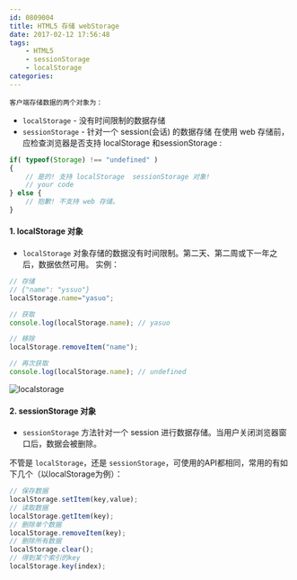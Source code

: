 ```yaml
---
id: 0809004
title: HTML5 存储 webStorage
date: 2017-02-12 17:56:48
tags: 
    - HTML5
    - sessionStorage
    - localStorage
categories:
---
```


`客户端存储数据的两个对象为：`
- `localStorage` - 没有时间限制的数据存储
- `sessionStorage` - 针对一个 session(会话) 的数据存储
在使用 web 存储前，应检查浏览器是否支持 localStorage 和sessionStorage :
```js
if( typeof(Storage) !== "undefined" )
{
    // 是的! 支持 localStorage  sessionStorage 对象!
    // your code
} else {
    // 抱歉! 不支持 web 存储。
}
```
#### <a name="local">1. localStorage 对象</a>
- `localStorage` 对象存储的数据没有时间限制。第二天、第二周或下一年之后，数据依然可用。
实例：
```js
// 存储
// {"name": "yssuo"}
localStorage.name="yasuo";

// 获取
console.log(localStorage.name); // yasuo

// 移除
localStorage.removeItem("name");

// 再次获取
console.log(localStorage.name); // undefined
```
![localstorage](/images/localstorage.png)

#### <a name="local">2. sessionStorage 对象</a>

- `sessionStorage` 方法针对一个 session 进行数据存储。当用户关闭浏览器窗口后，数据会被删除。

不管是 `localStorage`，还是 `sessionStorage`，可使用的API都相同，常用的有如下几个（以localStorage为例）：
```js
// 保存数据
localStorage.setItem(key,value);
// 读取数据
localStorage.getItem(key);
// 删除单个数据
localStorage.removeItem(key);
// 删除所有数据
localStorage.clear();
// 得到某个索引的key
localStorage.key(index);
```